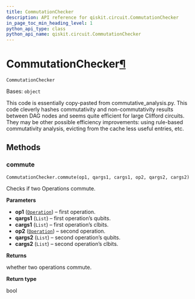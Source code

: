```yaml
---
title: CommutationChecker
description: API reference for qiskit.circuit.CommutationChecker
in_page_toc_min_heading_level: 1
python_api_type: class
python_api_name: qiskit.circuit.CommutationChecker
---
```


# CommutationChecker[¶](#commutationchecker "Permalink to this headline")

<span id="qiskit.circuit.CommutationChecker" />

`CommutationChecker`

Bases: `object`

This code is essentially copy-pasted from commutative\_analysis.py. This code cleverly hashes commutativity and non-commutativity results between DAG nodes and seems quite efficient for large Clifford circuits. They may be other possible efficiency improvements: using rule-based commutativity analysis, evicting from the cache less useful entries, etc.

## Methods

### commute

<span id="qiskit.circuit.CommutationChecker.commute" />

`CommutationChecker.commute(op1, qargs1, cargs1, op2, qargs2, cargs2)`

Checks if two Operations commute.

**Parameters**

*   **op1** ([`Operation`](qiskit.circuit.Operation "qiskit.circuit.operation.Operation")) – first operation.
*   **qargs1** (`List`) – first operation’s qubits.
*   **cargs1** (`List`) – first operation’s clbits.
*   **op2** ([`Operation`](qiskit.circuit.Operation "qiskit.circuit.operation.Operation")) – second operation.
*   **qargs2** (`List`) – second operation’s qubits.
*   **cargs2** (`List`) – second operation’s clbits.

**Returns**

whether two operations commute.

**Return type**

bool

